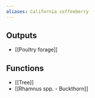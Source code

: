 ```yaml
---
aliases: California coffeeberry
---
```

## Outputs
- [[Poultry forage]]

## Functions
- [[Tree]]
- [[Rhamnus spp. - Buckthorn]]